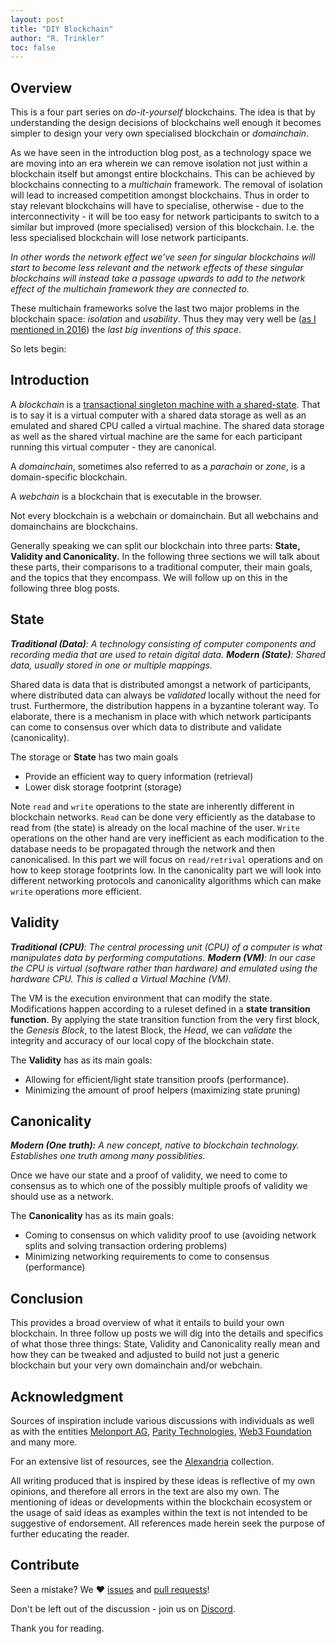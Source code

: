 ```yaml
---
layout: post
title: "DIY Blockchain"
author: "R. Trinkler"
toc: false
---
```


## Overview

This is a four part series on _do-it-yourself_ blockchains. The idea is that by understanding the design decisions of blockchains well enough it becomes simpler to design your very own specialised blockchain or _domainchain_.

As we have seen in the introduction blog post, as a technology space we are moving into an era wherein we can remove isolation not just within a blockchain itself but amongst entire blockchains. This can be achieved by blockchains connecting to a _multichain_ framework. The removal of isolation will lead to increased competition amongst blockchains. Thus in order to stay relevant blockchains will have to specialise, otherwise - due to the interconnectivity - it will be too easy for network participants to switch to a similar but improved (more specialised) version of this blockchain. I.e. the less specialised blockchain will lose network participants.

_In other words the network effect we've seen for singular blockchains will start to become less relevant and the network effects of these singular blockchains will instead take a passage upwards to add to the network effect of the multichain framework they are connected to._

These multichain frameworks solve the last two major problems in the blockchain space: _isolation_ and _usability_. Thus they may very well be ([as I mentioned in 2016](https://youtu.be/rfRufqN8S9c?t=14m20s)) the _last big inventions of this space_.

So lets begin:

## Introduction

A _blockchain_ is a [transactional singleton machine with a shared-state](https://ethereum.github.io/yellowpaper/paper.pdf). That is to say it is a virtual computer with a shared data storage as well as an emulated and shared CPU called a virtual machine. The shared data storage as well as the shared virtual machine are the same for each participant running this virtual computer - they are canonical.

A _domainchain_, sometimes also referred to as a _parachain_ or _zone_, is a domain-specific blockchain.

A _webchain_ is a blockchain that is executable in the browser.

Not every blockchain is a webchain or domainchain. But all webchains and domainchains are blockchains.

Generally speaking we can split our blockchain into three parts: **State, Validity and Canonicality.** In the following three sections we will talk about these parts, their comparisons to a traditional computer, their main goals, and the topics that they encompass. We will follow up on this in the following three blog posts.

## State

_**Traditional (Data)**: A technology consisting of computer components and recording media that are used to retain digital data. **Modern (State)**: Shared data, usually stored in one or multiple mappings._

Shared data is data that is distributed amongst a network of participants, where distributed data can always be _validated_ locally without the need for trust. Furthermore, the distribution happens in a byzantine tolerant way. To elaborate, there is a mechanism in place with which network participants can come to consensus over which data to distribute and validate (canonicality).

The storage or **State** has two main goals

- Provide an efficient way to query information (retrieval)
- Lower disk storage footprint (storage)

Note `read` and `write` operations to the state are inherently different in blockchain networks. `Read` can be done very efficiently as the database to read from (the state) is already on the local machine of the user. `Write` operations on the other hand are very inefficient as each modification to the database needs to be propagated through the network and then canonicalised. In this part we will focus on `read/retrival` operations and on how to keep storage footprints low. In the canonicality part we will look into different networking protocols and canonicality algorithms which can make `write` operations more efficient.

## Validity

_**Traditional (CPU)**: The central processing unit (CPU) of a computer is what manipulates data by performing computations. **Modern (VM)**: In our case the CPU is virtual (software rather than hardware) and emulated using the hardware CPU. This is called a Virtual Machine (VM)._

The VM is the execution environment that can modify the state. Modifications happen according to a ruleset defined in a **state transition function**. By applying the state transition function from the very first block, the _Genesis Block_, to the latest Block, the _Head_, we can _validate_ the integrity and accuracy of our local copy of the blockchain state.

The **Validity** has as its main goals:

- Allowing for efficient/light state transition proofs (performance).
- Minimizing the amount of proof helpers (maximizing state pruning)

## Canonicality

_**Modern (One truth):** A new concept, native to blockchain technology. Establishes one truth among many possiblities._

Once we have our state and a proof of validity, we need to come to consensus as to which one of the possibly multiple proofs of validity we should use as a network.

The **Canonicality** has as its main goals:

- Coming to consensus on which validity proof to use (avoiding network splits and solving transaction ordering problems)
- Minimizing networking requirements to come to consensus (performance)

## Conclusion

This provides a broad overview of what it entails to build your own blockchain. In three follow up posts we will dig into the details and specifics of what those three things: State, Validity and Canonicality really mean and how they can be tweaked and adjusted to build not just a generic blockchain but your very own domainchain and/or webchain.

## Acknowledgment

Sources of inspiration include various discussions with individuals as well as with the entities [Melonport AG](https://melonport.com/), [Parity Technologies](https://www.parity.io/), [Web3 Foundation](https://web3.foundation/) and many more.

For an extensive list of resources, see the [Alexandria](https://github.com/Trinkler/alexandria) collection.

All writing produced that is inspired by these ideas is reflective of my own opinions, and therefore all errors in the text are also my own. The mentioning of ideas or developments within the blockchain ecosystem or the usage of said ideas as examples within the text is not intended to be suggestive of endorsement. All references made herein seek the purpose of further educating the reader.

## Contribute

Seen a mistake? We ❤ [issues](https://github.com/Trinkler/website/issues/new) and [pull requests](https://github.com/Trinkler/website/fork)!

Don't be left out of the discussion - join us on [Discord](https://discord.gg/C9TPNQd).

Thank you for reading.

